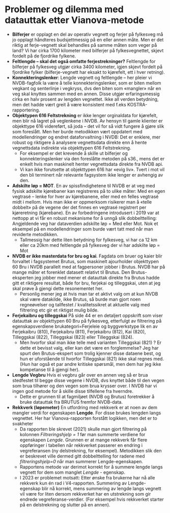 # Problemer og dilemma med datauttak etter Vianova-metode


  * **Bilferjer** er opplagt en del av operativ vegnett og ferjer på fylkesveg må jo opplagt håndteres budsjettmessig på en eller annen måte. Men er det riktig at ferje-vegnett skal behandles på samme måten som veger på land? Vi har cirka 1700 kilometer med bilferjer på fylkesvegnettet, skjevt fordelt på de fjordrike fylkene. 
  * **Feltlengde – skal det også omfatte ferjestrekninger?** Feltlengde for bilferjer på fylkesveg utgjør cirka 3400 kilometer, igjen skjevt fordelt på fjordrike fylker (bilferje-vegnett har eksakt to kjørefelt, ett i hver retning).
  * **Konnekteringslenker**: Lengde vegnett og feltlengde – her pleier vi NVDB-fagfolk la være å telle konnekteringslenker, som er biten mellom vegkant og senterlinje i vegkryss, dvs den biten som «mangler» når en veg skal knyttes sammen med en annen. Disse utgjør erfaringsmessig cirka en halv prosent av lengden vegnettet. Ikke all verden betydning, men det hadde vært greit å være konsistent med f.eks KOSTRA-rapportering.
  * **Objektypen 616 Feltstrekning** er ikke lenger orginaldata for kjørefelt, men blir nå lagret på veglenkene i NVDB. Av hensyn til gamle klienter er objekttype 616 videreført, så joda – det vil for så vidt fungere å gjøre slik som foreslått. Men her burde metodikken vært oppdatert med modellendringer og endret dataforvaltning i NVDB: Det er enklere, mer robust og riktigere å analysere vegnettsdata direkte enn å hente vegnettsdata indirekte via objekttypen 616 Feltstrekning. 
    * For eksempel er det krevende å skille ut bilferjer og konnekteringslenker via den foreslåtte metoden på s36., mens det er enkelt hvis man maskinelt henter vegnettsdata direkte fra NVDB api. 
    * Vi kan ikke forutsette at objekttypen 616 har «evig liv». Tvert i mot vil den bli terminert når relevante fagsystem ikke lenger er avhengig av den.
  * **Adskilte løp = MOT**. En av spissfindighetene til NVDB er at veg med fysisk adskilte kjørebaner kan registreres på to ulike måter: Med en egen vegtrasé – lenke for hver av kjørebanene, eller med en felles vegtrasé midt i mellom. Hvis man ikke er oppmerksom risikerer man å «telle dobbelt» på de vegene der det finnes en vegtrasé registrert per kjøreretning (kjørebane). En av forbedringene introdusert i 2019 var at nettopp at vi får en robust mekanisme for å unngå slik dobbelttelling: Angjeldende veg har dataverdien adskilte løp = Med eller Mot. Nok et eksempel på en modellendringer som burde vært tatt med når man reviderte metodikken. 
    * Tallmessig har dette liten betydning for fylkesveg, vi har ca 12  km eller ca 20km med feltlengde på fylkesveg der vi har adskilte løp = Mot 
  * **NVDB er ikke masterdata for bru og kai**. Fagdata om bruer og kaier blir forvaltet i fagsystemet Brutus, som maskinelt ajourholder objekttypen 60 Bru i NVDB parallelt med at fagpersoner jobber i Brutus. NVDB har på mange måter et forenklet datasett relativt til Brutus. Den Brutus-eksperten jeg jobber med mener et datauttak direkte fra Brutus hadde gitt et riktigere resultat, både for bru, ferjekai og tilleggskai, uten at jeg skal prøve å gjengi dette resonementet her. 
    * Personlig mener jeg at hvis man tar et aktivt valg om at kun NVDB skal være datakilde, ikke Brutus, så burde man gjort noen regneøvelser og tallfestet / kvalitetssikret at aktuelle valg med filtrering etc gir et riktigst mulig bilde. 
  * **Ferjekaibru og tilleggskai** På side 44 er en detaljert oppskrift som viser datauttak av objekttypen 60 Bru på fylkesveg, etterfulgt av filtrering på egenskapsverdiene brukategori=Ferjeleie og byggverkstype lik en av Ferjekaibru (810), Ferjekaibru (811), Ferjekaibru (812), Kai (820), Tilleggskai (822), Tilleggskai (823) eller Tilleggskai (824). 
    * Men hvorfor skal man ikke telle med varianten Tilleggskai (821) ? Er dette et bevisst valg, eller kan det være en forglemmelse? Jeg har spurt den Brutus-ekspert som trolig kjenner disse dataene best, og hun er uforstående til hvorfor Tilleggskai (821) ikke skal regnes med. (Hun har også et par andre kritiske spørsmål, men dem har jeg ikke kompetanse til å gjengi her). 
  * **Lengde Vegbru** Hvis ei vegbru går over en annen veg så er brua stedfestet til begge disse vegene i NVDB, dvs knyttet både til den vegen 
  som brua tilhører og den vegen som brua krysser over. I NVDB har vi ingen god metode for å skille disse tilfellene fra hverndre. 
    * Dette er grunnen til at fagmiljøet (NVDB og Brutus) foretrekker å bruke datauttak fra BRUTUS fremfor NVDB-data. 
  * **Rekkverk (løpemeter)** En utfordring med rekkverk er at noen av dem mangler verdi for egenskapen **Lengde**. For disse brukes lengden langs vegnettet. Her har Vianova-rapporten forstått logikken, men det er to svakheter
    * Da rapporten ble skrevet (2021) skulle man gjort filtrering på kolonnen _Filtreringshjelp = 1_ før man summerte verdiene for egenskapen _Lengde_. Grunnen er at mange rekkverk får flere oppføringer i tabellen når rekkverket passerer en endring i vegreferansen (ny delstrekning, for eksempel). Metodikken slik den er beskrevet ville dermed gitt dobbelttelling for radene med _filtreringshjelp=0_ når man summerer Lengde-egenskapen. 
    * Rapportens metode var derimot korrekt for å summere lengde langs vegnett for dem som manglet _Lengde_ - egenskap. 
    * I 2023 er problemet motsatt: Etter ønske fra brukerne har nå alle rekkverk kun én rad i V4-rapporten. Summering av Lengde-egenskap blir nå korrekt, mens summering av lengde langs vegnett vil være for liten dersom rekkverket har en utstrekning som gir endrede vegreferanse-verdier. (For eksempel hvis rekkverket starter på en delstrekning og slutter på en annen).  